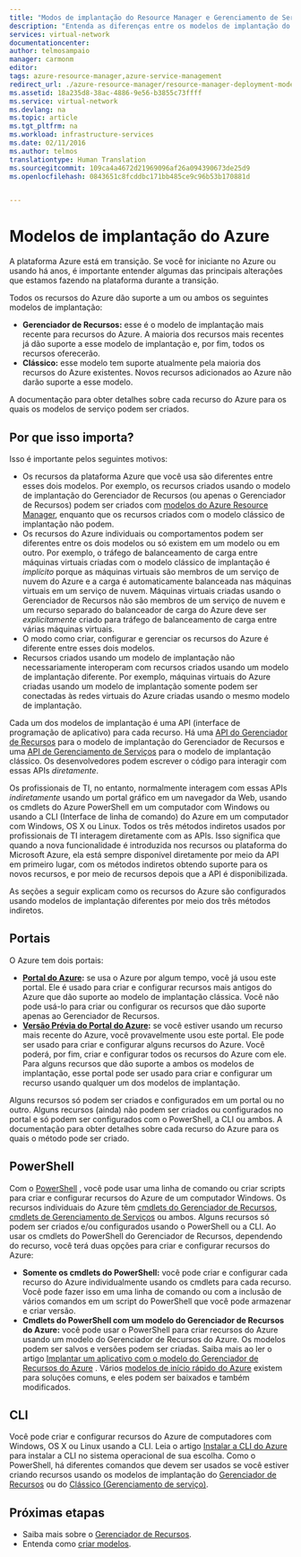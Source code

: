 ```yaml
---
title: "Modos de implantação do Resource Manager e Gerenciamento de Serviços (Clássico) | Microsoft Docs"
description: "Entenda as diferenças entre os modelos de implantação do Gerenciador de Recursos e do clássico."
services: virtual-network
documentationcenter: 
author: telmosampaio
manager: carmonm
editor: 
tags: azure-resource-manager,azure-service-management
redirect_url: ./azure-resource-manager/resource-manager-deployment-model
ms.assetid: 18a235d8-38ac-4886-9e56-b3855c73ffff
ms.service: virtual-network
ms.devlang: na
ms.topic: article
ms.tgt_pltfrm: na
ms.workload: infrastructure-services
ms.date: 02/11/2016
ms.author: telmos
translationtype: Human Translation
ms.sourcegitcommit: 109ca4a4672d21969096af26a094390673de25d9
ms.openlocfilehash: 0843651c8fcddbc171bb485ce9c96b53b170881d


---
```

# <a name="azure-deployment-models"></a>Modelos de implantação do Azure
A plataforma Azure está em transição.  Se você for iniciante no Azure ou usando há anos, é importante entender algumas das principais alterações que estamos fazendo na plataforma durante a transição.

Todos os recursos do Azure dão suporte a um ou ambos os seguintes modelos de implantação:

* **Gerenciador de Recursos:** esse é o modelo de implantação mais recente para recursos do Azure. A maioria dos recursos mais recentes já dão suporte a esse modelo de implantação e, por fim, todos os recursos oferecerão.   
* **Clássico:** esse modelo tem suporte atualmente pela maioria dos recursos do Azure existentes. Novos recursos adicionados ao Azure não darão suporte a esse modelo.

A documentação para obter detalhes sobre cada recurso do Azure para os quais os modelos de serviço podem ser criados.

## <a name="why-does-this-matter"></a>Por que isso importa?
Isso é importante pelos seguintes motivos:

* Os recursos da plataforma Azure que você usa são diferentes entre esses dois modelos.  Por exemplo, os recursos criados usando o modelo de implantação do Gerenciador de Recursos (ou apenas o Gerenciador de Recursos) podem ser criados com [modelos do Azure Resource Manager](azure-resource-manager/resource-group-overview.md#template-deployment), enquanto que os recursos criados com o modelo clássico de implantação não podem.
* Os recursos do Azure individuais ou comportamentos podem ser diferentes entre os dois modelos ou só existem em um modelo ou em outro.  Por exemplo, o tráfego de balanceamento de carga entre máquinas virtuais criadas com o modelo clássico de implantação é *implícito* porque as máquinas virtuais são membros de um serviço de nuvem do Azure e a carga é automaticamente balanceada nas máquinas virtuais em um serviço de nuvem. Máquinas virtuais criadas usando o Gerenciador de Recursos não são membros de um serviço de nuvem e um recurso separado do balanceador de carga do Azure deve ser *explicitamente* criado para tráfego de balanceamento de carga entre várias máquinas virtuais.  
* O modo como criar, configurar e gerenciar os recursos do Azure é diferente entre esses dois modelos.
* Recursos criados usando um modelo de implantação não necessariamente interoperam com recursos criados usando um modelo de implantação diferente. Por exemplo, máquinas virtuais do Azure criadas usando um modelo de implantação somente podem ser conectadas às redes virtuais do Azure criadas usando o mesmo modelo de implantação.    

Cada um dos modelos de implantação é uma API (interface de programação de aplicativo) para cada recurso.  Há uma [API do Gerenciador de Recursos](https://msdn.microsoft.com/library/azure/dn948464.aspx) para o modelo de implantação do Gerenciador de Recursos e uma [API de Gerenciamento de Serviços](https://msdn.microsoft.com/library/azure/ee460799.aspx) para o modelo de implantação clássico. Os desenvolvedores podem escrever o código para interagir com essas APIs *diretamente*.  

Os profissionais de TI, no entanto, normalmente interagem com essas APIs *indiretamente* usando um portal gráfico em um navegador da Web, usando os cmdlets do Azure PowerShell em um computador com Windows ou usando a CLI (Interface de linha de comando) do Azure em um computador com Windows, OS X ou Linux. Todos os três métodos indiretos usados por profissionais de TI interagem diretamente com as APIs. Isso significa que quando a nova funcionalidade é introduzida nos recursos ou plataforma do Microsoft Azure, ela está sempre disponível diretamente por meio da API em primeiro lugar, com os métodos indiretos obtendo suporte para os novos recursos, e por meio de recursos depois que a API é disponibilizada.  

As seções a seguir explicam como os recursos do Azure são configurados usando modelos de implantação diferentes por meio dos três métodos indiretos.

## <a name="portals"></a>Portais
O Azure tem dois portais:

* **[Portal do Azure](https://manage.windowsazure.com):** se usa o Azure por algum tempo, você já usou este portal. Ele é usado para criar e configurar recursos mais antigos do Azure que dão suporte ao modelo de implantação clássica. Você não pode usá-lo para criar ou configurar os recursos que dão suporte apenas ao Gerenciador de Recursos. 
* **[Versão Prévia do Portal do Azure](https://azure.microsoft.com/overview/preview-portal/):** se você estiver usando um recurso mais recente do Azure, você provavelmente usou este portal. Ele pode ser usado para criar e configurar alguns recursos do Azure. Você poderá, por fim, criar e configurar todos os recursos do Azure com ele. Para alguns recursos que dão suporte a ambos os modelos de implantação, esse portal pode ser usado para criar e configurar um recurso usando qualquer um dos modelos de implantação. 

Alguns recursos só podem ser criados e configurados em um portal ou no outro. Alguns recursos (ainda) não podem ser criados ou configurados no portal e só podem ser configurados com o PowerShell, a CLI ou ambos. A documentação para obter detalhes sobre cada recurso do Azure para os quais o método pode ser criado. 

## <a name="powershell"></a>PowerShell
Com o [PowerShell](/powershell/azureps-cmdlets-docs) , você pode usar uma linha de comando ou criar scripts para criar e configurar recursos do Azure de um computador Windows.  Os recursos individuais do Azure têm [cmdlets do Gerenciador de Recursos](https://msdn.microsoft.com/library/azure/mt125356.aspx), [cmdlets de Gerenciamento de Serviços](https://msdn.microsoft.com/library/azure/dn708504.aspx) ou ambos.  Alguns recursos só podem ser criados e/ou configurados usando o PowerShell ou a CLI. Ao usar os cmdlets do PowerShell do Gerenciador de Recursos, dependendo do recurso, você terá duas opções para criar e configurar recursos do Azure:

* **Somente os cmdlets do PowerShell:** você pode criar e configurar cada recurso do Azure individualmente usando os cmdlets para cada recurso. Você pode fazer isso em uma linha de comando ou com a inclusão de vários comandos em um script do PowerShell que você pode armazenar e criar versão.
* **Cmdlets do PowerShell com um modelo do Gerenciador de Recursos do Azure:** você pode usar o PowerShell para criar recursos do Azure usando um modelo do Gerenciador de Recursos do Azure. Os modelos podem ser salvos e versões podem ser criadas. Saiba mais ao ler o artigo [Implantar um aplicativo com o modelo do Gerenciador de Recursos do Azure](resource-group-template-deploy.md) . Vários [modelos de início rápido do Azure](https://azure.microsoft.com/documentation/templates/) existem para soluções comuns, e eles podem ser baixados e também modificados.

## <a name="cli"></a>CLI
Você pode criar e configurar recursos do Azure de computadores com Windows, OS X ou Linux usando a CLI.  Leia o artigo [Instalar a CLI do Azure](xplat-cli-install.md) para instalar a CLI no sistema operacional de sua escolha. Como o PowerShell, há diferentes comandos que devem ser usados se você estiver criando recursos usando os modelos de implantação do [Gerenciador de Recursos](xplat-cli-azure-resource-manager.md) ou do [Clássico (Gerenciamento de serviço)](virtual-machines/virtual-machines-linux-classic-manage-visual-studio.md?toc=%2fazure%2fvirtual-machines%2flinux%2fclassic%2ftoc.json).

## <a name="next-steps"></a>Próximas etapas
* Saiba mais sobre o [Gerenciador de Recursos](azure-resource-manager/resource-group-overview.md).
* Entenda como [criar modelos](best-practices-resource-manager-design-templates.md).




<!--HONumber=Dec16_HO2-->


